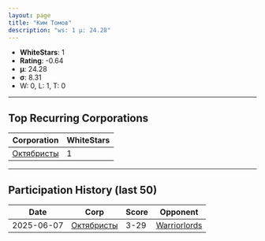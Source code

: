 ```yaml
---
layout: page
title: "Ким Томов"
description: "ws: 1 μ: 24.28"
---
```

- **WhiteStars**: 1
- **Rating**: -0.64
- **μ**: 24.28  
- **σ**: 8.31
- W: 0, L: 1, T: 0

---

## Top Recurring Corporations

| Corporation | WhiteStars |
| --- | --- |
| [Октябристы](https://ws.tsl.rocks/corp/04bc2e393574e6987401e2851108ad114745016e9bec7b70cb49fc31d1981496/) | 1 |

---

## Participation History (last 50)

| Date | Corp | Score | Opponent |
| --- | --- | --- | --- |
| 2025-06-07 | [Октябристы](https://ws.tsl.rocks/corp/04bc2e393574e6987401e2851108ad114745016e9bec7b70cb49fc31d1981496/) | 3-29 | [Warriorlords](https://ws.tsl.rocks/corp/a78c29b9e1c9f793205ba10d796dcabc114ef43d86f0bd34a43a56dc6da768aa/) |